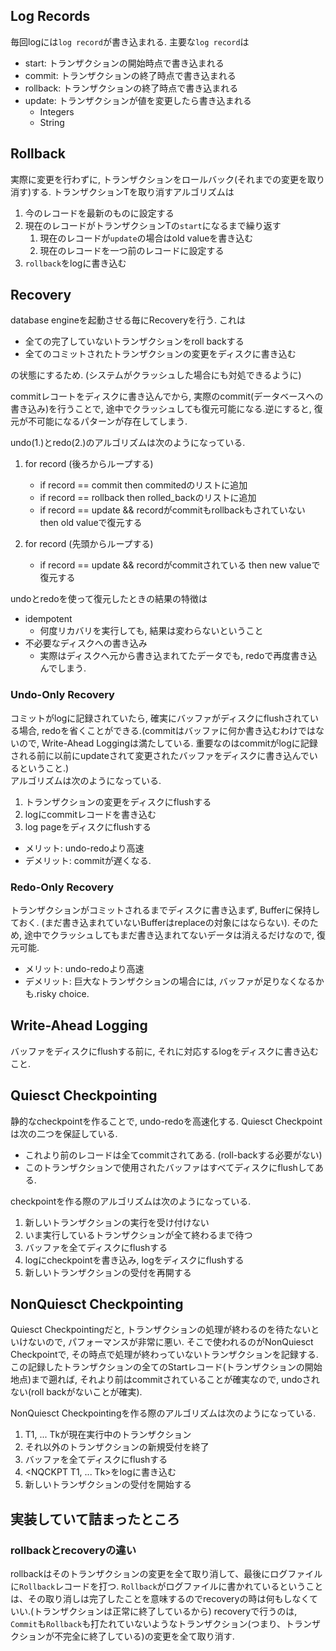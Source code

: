 ## Log Records
毎回logには`log record`が書き込まれる. 主要な`log record`は
- start: トランザクションの開始時点で書き込まれる
- commit: トランザクションの終了時点で書き込まれる
- rollback: トランザクションの終了時点で書き込まれる
- update: トランザクションが値を変更したら書き込まれる
  - Integers
  - String

## Rollback
実際に変更を行わずに, トランザクションをロールバック(それまでの変更を取り消す)する.
トランザクションTを取り消すアルゴリズムは
1. 今のレコードを最新のものに設定する
2. 現在のレコードがトランザクションTの`start`になるまで繰り返す
   1. 現在のレコードが`update`の場合はold valueを書き込む
   2. 現在のレコードを一つ前のレコードに設定する
3. `rollback`をlogに書き込む

## Recovery
database engineを起動させる毎にRecoveryを行う. これは
- 全ての完了していないトランザクションをroll backする
- 全てのコミットされたトランザクションの変更をディスクに書き込む

の状態にするため. (システムがクラッシュした場合にも対処できるように)

commitレコートをディスクに書き込んでから, 実際のcommit(データベースへの書き込み)を行うことで, 途中でクラッシュしても復元可能になる.逆にすると, 復元が不可能になるパターンが存在してしまう.

undo(1.)とredo(2.)のアルゴリズムは次のようになっている.
1. for record (後ろからループする)
   - if record == commit then commitedのリストに追加
   - if record == rollback then rolled_backのリストに追加
   - if record == update && recordがcommitもrollbackもされていない then old valueで復元する

2. for record (先頭からループする)
    - if record == update && recordがcommitされている then new valueで復元する

undoとredoを使って復元したときの結果の特徴は
- idempotent
  - 何度リカバリを実行しても, 結果は変わらないということ
- 不必要なディスクへの書き込み
  - 実際はディスクへ元から書き込まれてたデータでも, redoで再度書き込んでしまう.

### Undo-Only Recovery
コミットがlogに記録されていたら, 確実にバッファがディスクにflushされている場合, redoを省くことができる.(commitはバッファに何か書き込むわけではないので, Write-Ahead Loggingは満たしている. 重要なのはcommitがlogに記録される前に以前にupdateされて変更されたバッファをディスクに書き込んでいるということ.) \
アルゴリズムは次のようになっている.
1. トランザクションの変更をディスクにflushする
2. logにcommitレコードを書き込む
3. log pageをディスクにflushする

- メリット: undo-redoより高速
- デメリット: commitが遅くなる. 

### Redo-Only Recovery
トランザクションがコミットされるまでディスクに書き込まず, Bufferに保持しておく. (まだ書き込まれていないBufferはreplaceの対象にはならない). そのため, 途中でクラッシュしてもまだ書き込まれてないデータは消えるだけなので, 復元可能.
- メリット: undo-redoより高速
- デメリット: 巨大なトランザクションの場合には, バッファが足りなくなるかも.risky choice.

## Write-Ahead Logging
バッファをディスクにflushする前に, それに対応するlogをディスクに書き込むこと.

## Quiesct Checkpointing
静的なcheckpointを作ることで, undo-redoを高速化する. Quiesct Checkpointは次の二つを保証している.
- これより前のレコードは全てcommitされてある. (roll-backする必要がない)
- このトランザクションで使用されたバッファはすべてディスクにflushしてある.

checkpointを作る際のアルゴリズムは次のようになっている.
1. 新しいトランザクションの実行を受け付けない
2. いま実行しているトランザクションが全て終わるまで待つ
3. バッファを全てディスクにflushする
4. logにcheckpointを書き込み, logをディスクにflushする
5. 新しいトランザクションの受付を再開する

## NonQuiesct Checkpointing
Quiesct Checkpointingだと, トランザクションの処理が終わるのを待たないといけないので, パフォーマンスが非常に悪い.
そこで使われるのがNonQuiesct Checkpointで, その時点で処理が終わっていないトランザクションを記録する.
この記録したトランザクションの全てのStartレコード(トランザクションの開始地点)まで遡れば, それより前はcommitされていることが確実なので, undoされない(roll backがないことが確実).

NonQuiesct Checkpointingを作る際のアルゴリズムは次のようになっている.
1. T1, ... Tkが現在実行中のトランザクション
2. それ以外のトランザクションの新規受付を終了
3. バッファを全てディスクにflushする
4. \<NQCKPT T1, ... Tk\>をlogに書き込む
5. 新しいトランザクションの受付を開始する

## 実装していて詰まったところ
### rollbackとrecoveryの違い
rollbackはそのトランザクションの変更を全て取り消して、最後にログファイルに`Rollback`レコードを打つ.
`Rollback`がログファイルに書かれているということは、その取り消しは完了したことを意味するのでrecoveryの時は何もしなくていい.(トランザクションは正常に終了しているから)
recoveryで行うのは, `Commit`も`Rollback`も打たれていないようなトランザクション(つまり、トランザクションが不完全に終了している)の変更を全て取り消す. 